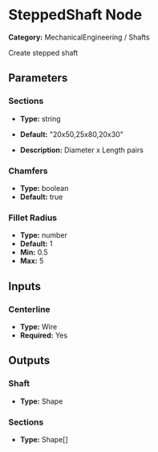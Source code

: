 
# SteppedShaft Node

**Category:** MechanicalEngineering / Shafts

Create stepped shaft

## Parameters


### Sections
- **Type:** string
- **Default:** "20x50,25x80,20x30"


- **Description:** Diameter x Length pairs


### Chamfers
- **Type:** boolean
- **Default:** true





### Fillet Radius
- **Type:** number
- **Default:** 1
- **Min:** 0.5
- **Max:** 5



## Inputs


### Centerline
- **Type:** Wire
- **Required:** Yes



## Outputs


### Shaft
- **Type:** Shape



### Sections
- **Type:** Shape[]




